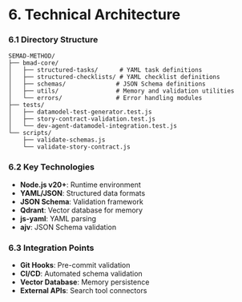 # 6. Technical Architecture


### 6.1 Directory Structure
```
SEMAD-METHOD/
├── bmad-core/
│   ├── structured-tasks/      # YAML task definitions
│   ├── structured-checklists/ # YAML checklist definitions
│   ├── schemas/              # JSON Schema definitions
│   ├── utils/                # Memory and validation utilities
│   └── errors/               # Error handling modules
├── tests/
│   ├── datamodel-test-generator.test.js
│   ├── story-contract-validation.test.js
│   └── dev-agent-datamodel-integration.test.js
└── scripts/
    ├── validate-schemas.js
    └── validate-story-contract.js
```

### 6.2 Key Technologies
- **Node.js v20+**: Runtime environment
- **YAML/JSON**: Structured data formats
- **JSON Schema**: Validation framework
- **Qdrant**: Vector database for memory
- **js-yaml**: YAML parsing
- **ajv**: JSON Schema validation

### 6.3 Integration Points
- **Git Hooks**: Pre-commit validation
- **CI/CD**: Automated schema validation
- **Vector Database**: Memory persistence
- **External APIs**: Search tool connectors
